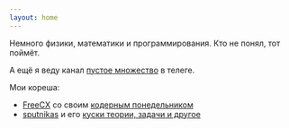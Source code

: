 ```yaml
---
layout: home
---
```


Немного физики, математики и программирования. Кто не понял, тот поймёт.

А ещё я веду канал [пустое множество](https://t.me/empty_set_o) в телеге.

Мои кореша:
  * [FreeCX](https://github.com/FreeCX) со своим [кодерным понедельником](https://freecx.github.io)
  * [sputnikas](https://github.com/sputnikas) и его [куски теории, задачи и другое](https://sputnikas.github.io)
